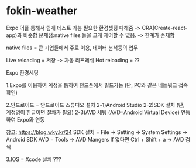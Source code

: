# fokin-weather

Expo 
어플 통해서 쉽게 테스트 가능
필요한 환경셋팅 다해줌 -> CRA(Create-react-app)과 비슷함
문제점:native files 들을 크게 제어할 수 없음.
-> 한계가 존재함

native files = 큰 기업들에서 주로 이용, 데이터 분석등의 업무

Live reloading = 저장 -> 자동 리프레쉬
Hot reloading = ??

Expo 환경세팅 

1.Expo를 이용하여 계정을 통하여 핸드폰에서 빌드가능 (단, PC와 같은 네트워크 접속 확인)


2.안드로이드 = 안드로이드 스튜디오 설치
2-1)Android Studio
2-2)SDK 설치 (단, 계정명이 한글이면 절차가 필요)
2-3)AVD 세팅 (AVD=Android Virtual Device) 연동하여 Expo와 연동

참고: https://blog.wky.kr/24
SDK 설치 = File -> Setting -> System Settings -> Android SDK
AVD = Tools -> AVD Mangers If 없다면 Ctrl + Shift + a -> AVD 검색

3.IOS = Xcode 설치
???


